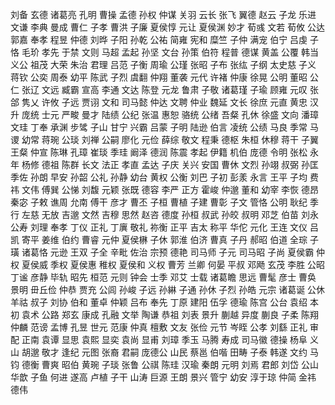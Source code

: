 刘备 玄德
诸葛亮 孔明
曹操 孟德
孙权 仲谋
关羽 云长
张飞 翼德
赵云 子龙
乐进 文谦
李典 曼成
曹仁 子孝
曹洪 子廉
夏侯惇 元让
夏侯渊 妙才
荀彧 文若
荀攸 公达
郭嘉 奉孝
程昱 仲德
刘晔 子阳
孙乾 公祐
简雍 宪和
糜竺 子仲
满宠 伯宁
吕虔 子恪
毛玠 孝先
于禁 文则
马超 孟起
孙坚 文台
孙策 伯符
程普 德谋
黄盖 公覆
韩当 义公
祖茂 大荣
朱治 君理
吕范 子衡
周瑜 公瑾
张昭 子布
张纮 子纲
太史慈 子义
蒋钦 公奕
周泰 幼平
陈武 子烈
虞翻 仲翔
董袭 元代
许褚 仲康
徐晃 公明
董昭 公仁
张辽 文远
臧霸 宣高
李通 文达
陈登 元龙
鲁肃 子敬
诸葛瑾 子瑜
顾雍 元叹
张郃 隽乂
许攸 子远
贾诩 文和
司马懿 仲达
文聘 仲业
魏延 文长
徐庶 元直
黄忠 汉升
庞统 士元
严畯 曼才
陆绩 公纪
张温 惠恕
骆统 公绪
吾粲 孔休
徐盛 文向
潘璋 文珪
丁奉 承渊
步骘 子山
甘宁 兴霸
吕蒙 子明
陆逊 伯言
凌统 公绩
马良 季常
马谡 幼常
蒋琬 公琰
刘禅 公嗣
廖化 元俭
薛综 敬文
程秉 德枢
朱桓 休穆
蒋干 子翼
王粲 仲宣
陈琳 孔璋
崔琰 季珪
阚泽 德润
陈震 孝起
伊籍 机伯
庞德 令明
张松 永年
杨修 德祖
陈群 长文
法正 孝直
孟达 子庆
关兴 安国
曹休 文烈
孙翊 叔弼
孙匡 季佐
孙朗 早安
孙韶 公礼
孙静 幼台
黄权 公衡
刘巴 子初
彭羕 永言
王平 子均
费祎 文伟
傅巽 公悌
刘馥 元颖
张既 德容
李严 正方
霍峻 仲邈
董和 幼宰
李恢 德昂
秦宓 子敕
谯周 允南
傅干 彦才
曹丕 子桓
曹植 子建
曹彰 子文
管恪 公明
耿纪 季行
左慈 无放
吉邈 文然
吉穆 思然
赵咨 德度
孙桓 叔武
孙皎 叔明
邓芝 伯苗
刘永 公寿
刘理 奉孝
丁仪 正礼
丁廙 敬礼
祢衡 正平
吉太 称平
华佗 元化
王连 文仪
吕凯 寄平
姜维 伯约
曹睿 元仲
夏侯楙 子休
郭淮 伯济
曹真 子丹
郝昭 伯道
全琮 子璜
诸葛恪 元逊
王双 子全
辛毗 佐治
宗预 德艳
司马师 子元
司马昭 子尚
夏侯霸 仲权
夏侯威 季权
夏侯惠 稚权
夏侯和 义权
曹芳 兰卿
何晏 平叔
邓飏 玄茂
李胜 公昭
丁谧 彦静
毕轨 昭先
桓范 元则
钟会 士季
邓艾 士载
诸葛瞻 思远
曹髦 彦士
曹奂 景明
毌丘俭 仲恭
贾充 公闾
孙峻 子远
孙綝 子通
孙休 子烈
孙皓 元宗
诸葛诞 公休
羊祜 叔子
刘协 伯和
董卓 仲颖
吕布 奉先
丁原 建阳
伍孚 德瑜
陈宫 公台
袁绍 本初
袁术 公路
郑玄 康成
孔融 文举
陶谦 恭祖
刘表 景升
蒯越 异度
蒯良 子柔
陈翔 仲麟
范谤 孟博
孔昱 世元
范康 仲真
檀敷 文友
张俭 元节
岑眰 公孝
刘繇 正礼
审配 正南
袁谭 显思
袁熙 显奕
袁尚 显甫
刘璋 季玉
马腾 寿成
司马徽 德操
杨阜 义山
胡邈 敬才
逢纪 元图
张裔 君嗣
庞德公 山民
蔡邕 伯喈
田畴 子泰
韩遂 文约
马钧 德衡
曹爽 昭伯
黄琬 子琰
张鲁 公祺
陈珪 汉瑜
秦朗 元明
刘焉 君郎
刘岱 公山
华歆 子鱼
何进 遂高
卢植 子干
山涛 巨源
王朗 景兴
管宁 幼安
淳于琼 仲简
金祎 德伟